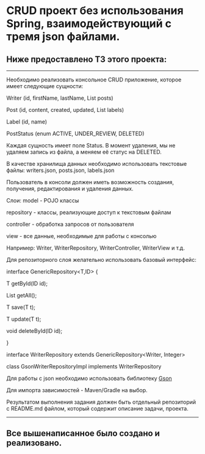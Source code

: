 # CRUD проект без использования Spring, взаимодействующий с тремя json файлами.
## Ниже предоставлено ТЗ этого проекта:
********************************************************************************************************************************************************

Необходимо реализовать консольное CRUD приложение, которое имеет следующие сущности:

Writer (id, firstName, lastName, List<Post> posts)

Post (id, content, created, updated, List<Label> labels)

Label (id, name)

PostStatus (enum ACTIVE, UNDER_REVIEW, DELETED)

Каждая сущность имеет поле Status. В момент удаления, мы не удаляем запись из файла, а меняем её статус на DELETED.

В качестве хранилища данных необходимо использовать текстовые файлы:
writers.json, posts.json, labels.json

Пользователь в консоли должен иметь возможность создания, получения, редактирования и удаления данных.

Слои:
model - POJO клаcсы

repository - классы, реализующие доступ к текстовым файлам

controller - обработка запросов от пользователя

view - все данные, необходимые для работы с консолью




Например: Writer, WriterRepository, WriterController, WriterView и т.д.


Для репозиторного слоя желательно использовать базовый интерфейс:

interface GenericRepository<T,ID> {

T getById(ID id);

List<T> getAll();

T save(T t);

T update(T t);

void deleteById(ID id);

}

interface WriterRepository extends GenericRepository<Writer, Integer>

class GsonWriterRepositoryImpl implements WriterRepository

Для работы с json необходимо использовать библиотеку [Gson](https://mvnrepository.com/artifact/com.google.code.gson/gson)

Для импорта зависимостей - Maven/Gradle на выбор.

Результатом выполнения задания должен быть отдельный репозиторий с README.md файлом, который содержит описание задачи, проекта.

********************************************************************************************************************************************************

## Все вышенаписанное было создано и реализовано.
